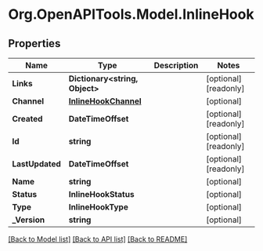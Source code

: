 # Org.OpenAPITools.Model.InlineHook

## Properties

Name | Type | Description | Notes
------------ | ------------- | ------------- | -------------
**Links** | **Dictionary&lt;string, Object&gt;** |  | [optional] [readonly] 
**Channel** | [**InlineHookChannel**](InlineHookChannel.md) |  | [optional] 
**Created** | **DateTimeOffset** |  | [optional] [readonly] 
**Id** | **string** |  | [optional] [readonly] 
**LastUpdated** | **DateTimeOffset** |  | [optional] [readonly] 
**Name** | **string** |  | [optional] 
**Status** | **InlineHookStatus** |  | [optional] 
**Type** | **InlineHookType** |  | [optional] 
**_Version** | **string** |  | [optional] 

[[Back to Model list]](../README.md#documentation-for-models) [[Back to API list]](../README.md#documentation-for-api-endpoints) [[Back to README]](../README.md)

